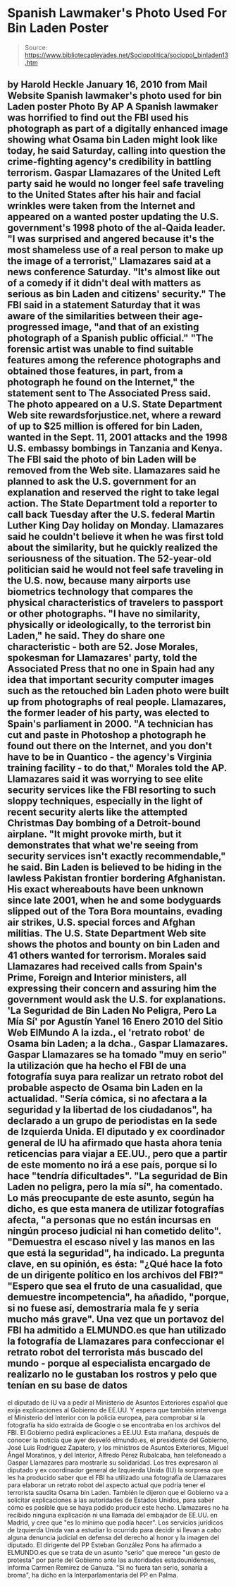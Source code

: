 # Spanish Lawmaker's Photo Used For Bin Laden Poster

> Source: https://www.bibliotecapleyades.net/Sociopolitica/sociopol_binladen13.htm

by Harold Heckle
January 16, 2010
from
Mail
Website
Spanish lawmaker's photo used for bin Laden poster Photo By AP
A Spanish lawmaker was horrified to find out the FBI used his photograph as
part of a digitally enhanced image showing what Osama bin Laden might look
like today, he said Saturday, calling into question the crime-fighting
agency's credibility in battling terrorism.
Gaspar Llamazares of the United Left party said he would no longer feel safe
traveling to the United States after his hair and facial wrinkles were taken
from the Internet and appeared on a wanted poster updating the U.S.
government's 1998 photo of the al-Qaida leader.
"I was surprised and angered because it's the most shameless use of a real
person to make up the image of a terrorist," Llamazares said at a news
conference Saturday. "It's almost like out of a comedy if it didn't deal
with matters as serious as bin Laden and citizens' security."
The FBI said in a statement Saturday that it was aware of the similarities
between their age-progressed image,
"and that of an existing photograph of a
Spanish public official."
"The forensic artist was unable to find suitable features among the
reference photographs and obtained those features, in part, from a
photograph he found on the Internet," the statement sent to The Associated
Press said.
The photo appeared on a U.S. State Department Web site
rewardsforjustice.net,
where a reward of up to $25 million is offered for bin Laden, wanted in the
Sept. 11, 2001 attacks and the 1998 U.S. embassy bombings in Tanzania and
Kenya. The FBI said the photo of bin Laden will be removed from the Web
site.
Llamazares said he planned to ask the U.S. government for an explanation and
reserved the right to take legal action.
The State Department told a reporter to call back Tuesday after the U.S.
federal Martin Luther King Day holiday on Monday.
Llamazares said he couldn't believe it when he was first told about the
similarity, but he quickly realized the seriousness of the situation.
The 52-year-old politician said he would not feel safe traveling in the U.S.
now, because many airports use
biometrics technology that compares the
physical characteristics of travelers to passport or other photographs.
"I have no similarity, physically or ideologically, to the terrorist bin
Laden," he said.
They do share one characteristic - both are 52.
Jose Morales, spokesman for Llamazares' party, told the Associated Press
that no one in Spain had any idea that important security computer images
such as the retouched bin Laden photo were built up from photographs of real
people.
Llamazares, the former leader of his party, was elected to Spain's
parliament in 2000.
"A technician has cut and paste in Photoshop a photograph he found out there
on the Internet, and you don't have to be in Quantico - the agency's
Virginia training facility - to do that," Morales told the AP.
Llamazares said it was worrying to see elite security services like the FBI
resorting to such sloppy techniques, especially in the light of recent
security alerts like the attempted
Christmas Day bombing of a Detroit-bound
airplane.
"It might provoke mirth, but it demonstrates that what we're seeing from
security services isn't exactly recommendable," he said.
Bin Laden is believed to be hiding in the lawless Pakistan frontier
bordering Afghanistan. His exact whereabouts have been unknown since late
2001, when he and some bodyguards slipped out of the Tora Bora mountains,
evading air strikes, U.S. special forces and Afghan militias.
The U.S. State Department Web site shows the photos and bounty on bin Laden
and 41 others wanted for terrorism.
Morales said Llamazares had received calls from Spain's Prime, Foreign and
Interior ministers, all expressing their concern and assuring him the
government would ask the U.S. for explanations.
'La Seguridad de Bin Laden No Peligra, Pero La Mía Sí'
por
Agustín Yanel
16 Enero 2010
del Sitio Web
ElMundo
A la izda., el 'retrato robot' de Osama bin Laden; a la dcha., Gaspar
Llamazares.
Gaspar Llamazares se ha tomado "muy en serio" la utilización que ha hecho el
FBI de una fotografía suya para realizar un retrato robot del probable
aspecto de Osama bin Laden en la actualidad.
"Sería cómica, si no afectara a
la seguridad y la libertad de los ciudadanos", ha declarado a un grupo de
periodistas en la sede de Izquierda Unida.
El diputado y ex coordinador general de IU ha afirmado que hasta ahora tenía
reticencias para viajar a EE.UU., pero que a partir de este momento no irá a
ese país, porque si lo hace "tendría dificultades".
"La seguridad de Bin
Laden no peligra, pero la mía sí", ha comentado.
Lo más preocupante de este
asunto, según ha dicho, es que esta manera de utilizar fotografías afecta,
"a
personas que no están incursas en ningún proceso judicial ni han cometido
delito".
"Demuestra el escaso nivel y las manos en las que está la seguridad", ha
indicado.
La pregunta clave, en su opinión, es ésta:
"¿Qué hace la foto de
un dirigente político en los archivos del FBI?"
"Espero que sea el fruto de
una casualidad, que demuestre incompetencia", ha añadido, "porque, si no
fuese así, demostraría mala fe y sería mucho más grave".
Una vez que un portavoz del FBI ha admitido a ELMUNDO.es que han utilizado
la fotografía de Llamazares para confeccionar el retrato robot del
terrorista más buscado del mundo - porque al especialista encargado de
realizarlo no le gustaban los rostros y pelo que tenían en su base de datos
-
el diputado de IU va a pedir al Ministerio de Asuntos Exteriores español que
exija explicaciones al Gobierno de EE.UU.
Y espera que también intervenga el Ministerio del Interior con la policía
europea, para comprobar si la fotografía ha sido extraída de Google o se
encontraba en los archivos del FBI.
El Gobierno pedirá explicaciones a
EE.UU.
Esta mañana, después de conocer la noticia que ayer desveló elmundo.es, el
presidente del Gobierno, José Luis Rodríguez Zapatero, y los
ministros de
Asuntos Exteriores, Miguel Ángel Moratinos, y del Interior, Alfredo Pérez
Rubalcaba, han telefoneado a Gaspar Llamazares para mostrarle su solidaridad.
Los tres expresaron al diputado y ex coordinador general de Izquierda Unida
(IU) la sorpresa que les ha producido saber que el FBI ha utilizado una
fotografía de Llamazares para elaborar un retrato robot del aspecto actual
que podría tener el terrorista saudita
Osama bin Laden.
También le dijeron que el Gobierno va a solicitar explicaciones a las
autoridades de Estados Unidos, para saber cómo es posible que se haya podido
producir este hecho. Llamazares no ha recibido ninguna explicación ni una
llamada del embajador de EE.UU. en Madrid, y cree que "es lo mínimo que podía
hacer".
Los servicios jurídicos de Izquierda Unida van a estudiar lo
ocurrido para decidir si llevan a cabo alguna denuncia judicial en defensa
del derecho al honor y la imagen del diputado.
El dirigente del PP Esteban González Pons ha afirmado a ELMUNDO.es que se
trata de un asunto "serio" que merece "un gesto de protesta" por parte del
Gobierno ante las autoridades estadounidenses, informa Carmen Remírez de
Ganuza.
"Si no fuera tan serio, sonaría a broma", ha dicho en la
Interparlamentaria del PP en Palma.
